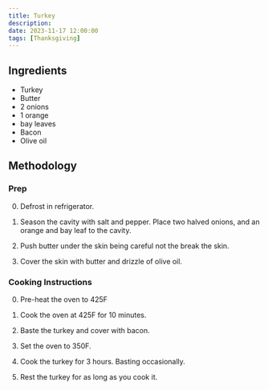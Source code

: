 ```yaml
---
title: Turkey
description:
date: 2023-11-17 12:00:00
tags: [Thanksgiving]
---
```


## Ingredients

* Turkey
* Butter
* 2 onions
* 1 orange
* bay leaves
* Bacon
* Olive oil

## Methodology

### Prep

0. Defrost in refrigerator.

1. Season the cavity with salt and pepper. Place two halved onions, and an orange and bay leaf to the cavity.

2. Push butter under the skin being careful not the break the skin.

3. Cover the skin with butter and drizzle of olive oil.

### Cooking Instructions

0. Pre-heat the oven to 425F

1. Cook the oven at 425F for 10 minutes.

2. Baste the turkey and cover with bacon.

3. Set the oven to 350F.

4. Cook the turkey for 3 hours. Basting occasionally.

5. Rest the turkey for as long as you cook it.
